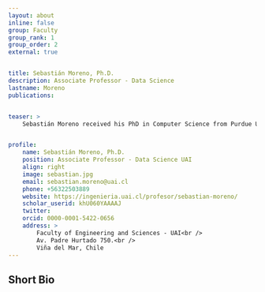 ```yaml
---
layout: about
inline: false
group: Faculty
group_rank: 1
group_order: 2
external: true


title: Sebastián Moreno, Ph.D.
description: Associate Professor - Data Science 
lastname: Moreno
publications: 


teaser: >
    Sebastián Moreno received his PhD in Computer Science from Purdue University in 2014. Then, he moved to Universidad Adolfo Ibáñez, where he is an Associate professor. His research field is data science. Currently, he is developing and applying machine and deep learning models on transportation, psychological, and remote sensing data. He is also studying the theoretical capacity of deep learning models to transfer learned patterns over different domains. Sebastián has graduated more than 15 master's students, published more than 40 papers, worked on more than 18 projects, and been on the program committee of more than 50 conferences in the machine learning area, including NeurIPS, WWW, ICDM, AAAI, and others.


profile:
    name: Sebastián Moreno, Ph.D.
    position: Associate Professor - Data Science UAI
    align: right
    image: sebastian.jpg
    email: sebastian.moreno@uai.cl
    phone: +56322503889
    website: https://ingenieria.uai.cl/profesor/sebastian-moreno/
    scholar_userid: khU060YAAAAJ
    twitter: 
    orcid: 0000-0001-5422-0656
    address: >
        Faculty of Engineering and Sciences - UAI<br />
        Av. Padre Hurtado 750.<br />        
        Viña del Mar, Chile
---
```



## Short Bio
